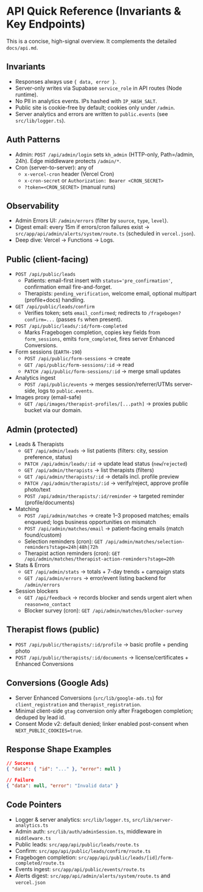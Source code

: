 # API Quick Reference (Invariants & Key Endpoints)

This is a concise, high-signal overview. It complements the detailed `docs/api.md`.

## Invariants
- Responses always use `{ data, error }`.
- Server-only writes via Supabase `service_role` in API routes (Node runtime).
- No PII in analytics events. IPs hashed with `IP_HASH_SALT`.
- Public site is cookie-free by default; cookies only under `/admin`.
- Server analytics and errors are written to `public.events` (see `src/lib/logger.ts`).

## Auth Patterns
- Admin: `POST /api/admin/login` sets `kh_admin` (HTTP-only, Path=/admin, 24h). Edge middleware protects `/admin/*`.
- Cron (server-to-server): any of
  - `x-vercel-cron` header (Vercel Cron)
  - `x-cron-secret` or `Authorization: Bearer <CRON_SECRET>`
  - `?token=<CRON_SECRET>` (manual runs)

## Observability
- Admin Errors UI: `/admin/errors` (filter by `source`, `type`, `level`).
- Digest email: every 15m if errors/cron failures exist → `src/app/api/admin/alerts/system/route.ts` (scheduled in `vercel.json`).
- Deep dive: Vercel → Functions → Logs.

## Public (client-facing)
- `POST /api/public/leads`
  - Patients: email-first insert with `status='pre_confirmation'`, confirmation email fire-and-forget.
  - Therapists: `pending_verification`, welcome email, optional multipart (profile+docs) handling.
- `GET /api/public/leads/confirm`
  - Verifies token; sets `email_confirmed`; redirects to `/fragebogen?confirm=...` (passes `fs` when present).
- `POST /api/public/leads/:id/form-completed`
  - Marks Fragebogen completion, copies key fields from `form_sessions`, emits `form_completed`, fires server Enhanced Conversions.
- Form sessions (`EARTH-190`)
  - `POST /api/public/form-sessions` → create
  - `GET /api/public/form-sessions/:id` → read
  - `PATCH /api/public/form-sessions/:id` → merge small updates
- Analytics ingest
  - `POST /api/public/events` → merges session/referrer/UTMs server-side, logs to `public.events`.
- Images proxy (email-safe)
  - `GET /api/images/therapist-profiles/[...path]` → proxies public bucket via our domain.

## Admin (protected)
- Leads & Therapists
  - `GET /api/admin/leads` → list patients (filters: city, session preference, status)
  - `PATCH /api/admin/leads/:id` → update lead status (`new`/`rejected`)
  - `GET /api/admin/therapists` → list therapists (filters)
  - `GET /api/admin/therapists/:id` → details incl. profile preview
  - `PATCH /api/admin/therapists/:id` → verify/reject, approve profile photo/text
  - `POST /api/admin/therapists/:id/reminder` → targeted reminder (profile/documents)
- Matching
  - `POST /api/admin/matches` → create 1–3 proposed matches; emails enqueued; logs business opportunities on mismatch
  - `POST /api/admin/matches/email` → patient-facing emails (match found/custom)
  - Selection reminders (cron): `GET /api/admin/matches/selection-reminders?stage=24h|48h|72h`
  - Therapist action reminders (cron): `GET /api/admin/matches/therapist-action-reminders?stage=20h`
- Stats & Errors
  - `GET /api/admin/stats` → totals + 7-day trends + campaign stats
  - `GET /api/admin/errors` → error/event listing backend for `/admin/errors`
- Session blockers
  - `GET /api/feedback` → records blocker and sends urgent alert when `reason=no_contact`
  - Blocker survey (cron): `GET /api/admin/matches/blocker-survey`

## Therapist flows (public)
- `POST /api/public/therapists/:id/profile` → basic profile + pending photo
- `POST /api/public/therapists/:id/documents` → license/certificates + Enhanced Conversions

## Conversions (Google Ads)
- Server Enhanced Conversions (`src/lib/google-ads.ts`) for `client_registration` and `therapist_registration`.
- Minimal client-side `gtag` conversion only after Fragebogen completion; deduped by lead id.
- Consent Mode v2: default denied; linker enabled post-consent when `NEXT_PUBLIC_COOKIES=true`.

## Response Shape Examples
```json
// Success
{ "data": { "id": "..." }, "error": null }

// Failure
{ "data": null, "error": "Invalid data" }
```

## Code Pointers
- Logger & server analytics: `src/lib/logger.ts`, `src/lib/server-analytics.ts`
- Admin auth: `src/lib/auth/adminSession.ts`, middleware in `middleware.ts`
- Public leads: `src/app/api/public/leads/route.ts`
- Confirm: `src/app/api/public/leads/confirm/route.ts`
- Fragebogen completion: `src/app/api/public/leads/[id]/form-completed/route.ts`
- Events ingest: `src/app/api/public/events/route.ts`
- Alerts digest: `src/app/api/admin/alerts/system/route.ts` and `vercel.json`
